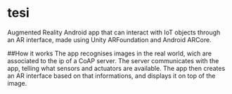 # tesi
Augmented Reality Android app that can interact with IoT objects through an AR interface, made using Unity ARFoundation and Android ARCore.

##How it works
The app recognises images in the real world, wich are associated to the ip of a CoAP server. The server communicates with the app, telling what sensors and actuators are available. The app then creates an AR interface based on that informations, and displays it on top of the image.

